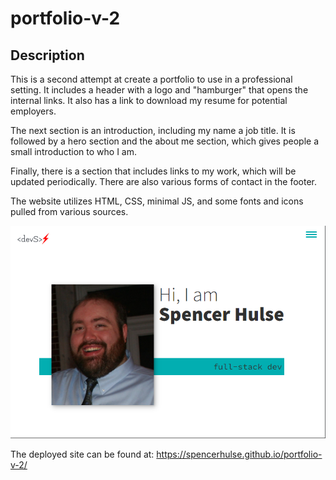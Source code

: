 # portfolio-v-2

## Description

This is a second attempt at create a portfolio to use in a professional setting. It includes a header with a logo and "hamburger" that opens the internal links. It also has a link to download my resume for potential employers.

The next section is an introduction, including my name a job title. It is followed by a hero section and the about me section, which gives people a small introduction to who I am.

Finally, there is a section that includes links to my work, which will be updated periodically. There are also various forms of contact in the footer.

The website utilizes HTML, CSS, minimal JS, and some fonts and icons pulled from various sources.

![alt text](./assets/images/screenshot.png)

The deployed site can be found at:
https://spencerhulse.github.io/portfolio-v-2/
